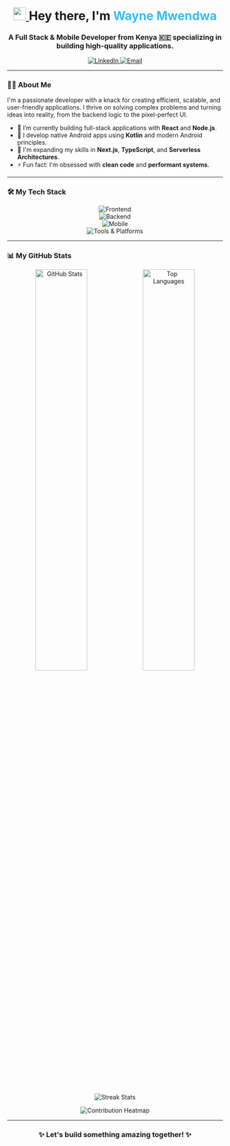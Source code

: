 <h1 align="center">
  <a href="#">
    <img src="https://raw.githubusercontent.com/waynemwendwa/waynemwendwa/main/wave.png" width="30px" />
  </a>
  Hey there, I'm <span style="color:#38BDF8">Wayne Mwendwa</span>
</h1>

<h3 align="center">A Full Stack & Mobile Developer from Kenya 🇰🇪 specializing in building high-quality applications.</h3>

<p align="center">
  <a href="https://www.linkedin.com/in/your-linkedin-profile/" target="_blank">
    <img src="https://img.shields.io/badge/LinkedIn-0077B5?style=for-the-badge&logo=linkedin&logoColor=white" alt="LinkedIn">
  </a>
  
  <a href="mailto:youremail@example.com">
    <img src="https://img.shields.io/badge/Email-D14836?style=for-the-badge&logo=gmail&logoColor=white" alt="Email">
  </a>
</p>

---

### 👨‍💻 About Me
I'm a passionate developer with a knack for creating efficient, scalable, and user-friendly applications. I thrive on solving complex problems and turning ideas into reality, from the backend logic to the pixel-perfect UI.

- 🔭 I’m currently building full-stack applications with **React** and **Node.js**.
- 📱 I develop native Android apps using **Kotlin** and modern Android principles.
- 🌱 I'm expanding my skills in **Next.js**, **TypeScript**, and **Serverless Architectures**.
- ⚡ Fun fact: I'm obsessed with **clean code** and **performant systems**.

---

### 🛠️ My Tech Stack
<p align="center">
  <img src="https://skillicons.dev/icons?i=react,nextjs,ts,js,tailwind,html,css" alt="Frontend"/>
  <br/>
  <img src="https://skillicons.dev/icons?i=nodejs,php,mysql,mongodb,express" alt="Backend"/>
  <br/>
  <img src="https://skillicons.dev/icons?i=kotlin,androidstudio,firebase" alt="Mobile"/>
  <br/>
  <img src="https://skillicons.dev/icons?i=git,github,vscode,postman,figma,linux" alt="Tools & Platforms"/>
</p>

---
<!--
### 📂 Featured Projects

| Project | Description | Tech Stack |
|---|---|---|
| 🔧 **[Smart Inventory App](https://github.com/waynemwendwa/inventory-system)** | A full-stack system for tracking stock with a clean, responsive UI. | `React` `Node.js` `Express` `MongoDB` |
| 📱 **[Fitness Tracker](https://github.com/waynemwendwa/fitness-kotlin-app)** | A Kotlin-based Android app to log workouts and monitor progress. | `Kotlin` `Android Studio` `RoomDB` |
| 🌍 **[Personal Portfolio](https://github.com/waynemwendwa/portfolio)** | My professional portfolio, built to be fast, responsive, and showcase my work. | `HTML` `Tailwind CSS` `JavaScript` |

---
-->
### 📊 My GitHub Stats

<p align="center">
  <img width="49%" src="https://github-readme-stats.vercel.app/api?username=waynemwendwa&show_icons=true&theme=tokyo-night&hide_border=true&count_private=true" alt="GitHub Stats" />
  <img width="49%" src="https://github-readme-stats.vercel.app/api/top-langs/?username=waynemwendwa&layout=compact&theme=tokyo-night&hide_border=true&count_private=true" alt="Top Languages" />
</p>
<p align="center">
  <img src="https://github-readme-streak-stats.herokuapp.com/?user=waynemwendwa&theme=tokyo-night&hide_border=true" alt="Streak Stats" />
</p>
<p align="center">
  <img src="https://github-readme-activity-graph.vercel.app/graph?username=waynemwendwa&theme=tokyo-night&hide_border=true" alt="Contribution Heatmap" />
</p>

---

<h3 align="center">
  ✨ Let's build something amazing together! ✨
</h3>
